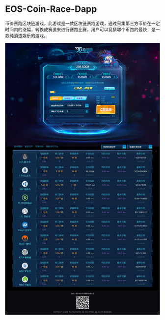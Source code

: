 # EOS-Coin-Race-Dapp
币价赛跑区块链游戏，此游戏是一款区块链赛跑游戏，通过采集第三方币价在一定时间内的涨幅，转换成赛道来进行赛跑比赛，用户可以竞猜哪个币跑的最快，是一款纯消遣娱乐的游戏。

![币价赛跑区块链游戏](
https://raw.githubusercontent.com/microfisher/EOS-Coin-Race-Dapp/main/snapshop.png)
